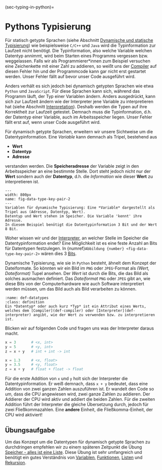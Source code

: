 (sec-typing-in-python)=
# Pythons Typisierung

Für statisch getypte Sprachen (siehe Abschnitt [Dynamische und statische Typisierung](sec-type-systems)) wie beispielsweise ``C/C++`` und ``Java`` wird die Typinformation zur Laufzeit nicht benötigt.
Die Typinformation, also welche Variable welchen Datentyp annimmt, wird beim Starten eines Programms vergessen bzw. weggelassen.
Falls wir als Programmierer\*innen zum Beispiel versuchen eine Zeichenkette mit einer Zahl zu addieren, so weißt uns der [Compiler](def-compiler) auf diesen Fehler hin und der Programmcode kann gar nicht erst gestartet werden.
Unser Fehler fällt auf bevor unser Code ausgeführt wird.

Anders verhält es sich jedoch bei dynamisch getypten Sprachen wie etwa ``Python`` und ``JavaScript``.
Für diese Sprachen kann sich, während das Programm läuft, der Typ einer Variablen ändern.
Anders ausgedrückt, kann sich zur Laufzeit ändern wie der Interpreter jene Variable zu interpretieren hat (siehe Abschnitt [Interpretation](sec-interpretation)).
Deshalb werden die Typen auf ihre Korrektheit zur Laufzeit getestet.
Demnach muss die Typinformation, d.h. der Datentyp einer Variable, auch im Arbeitsspeicher liegen.
Unser Fehler fällt erst auf, wenn unser Code ausgeführt wird.

Für dynamisch getypte Sprachen, erweitern wir unsere Sichtweise um die Datentypinformation.
Eine *Variable* kann demnach als Tripel, bestehend aus

+ **Wert**
+ **Datentyp**
+ **Adresse**

verstanden werden.
Die **Speicheradresse** der Variable zeigt in den Arbeitsspeicher an eine bestimmte Stelle.
Dort steht jedoch nicht nur der **Wert** sondern auch der **Datentyp**, d.h. die *Information* wie dieser **Wert** zu interpretieren ist.

```{figure} ../../figs/python-tutorial/datatypes/data-type-key-pair.png
---
width: 800px
name: fig-data-type-key-pair-2
---
Variablen für dynamische Typisierung: Eine *Variable* dargestellt als Tripel aus (Adresse, Datentyp, Wert). 
Datentyp und Wert stehen im Speicher. Die Variable 'kennt' ihre Adresse.
In diesem Beispiel benötigt die Datentypinformation 3 Bit und der Wert 8 Bit.
```

Woher wissen wir und der [Interpreter](def-interpreter), an welcher Stelle im Speicher die Datentypinformation endet?
Eine Möglichkeit ist es eine feste Anzahl an Bits für Datentypen festzulegen.
In {numref}`Abbildung {number} <fig-data-type-key-pair-2>` wären dies 3 [Bits](def-bit).

Dynamische Typisierung, wie sie in ``Python`` besteht, ähnelt dem Konzept der Dateiformate.
So könnten wir ein Bild im ``PNG`` oder ``JPEG``-Format als *(Wert, Dateiformat)* Tupel ansehen.
Der *Wert* ist durch die Bits, die das Bild als solches ausmachen definiert.
Das *Dateiformat* ``PNG`` oder ``JPEG`` gibt an, wie diese Bits von der Computerhardware wie auch Software interpretiert werden müssen, um das Bild auch als Bild verarbeiten zu können.

```{admonition} Datentypen
:name: def-datatypes
:class: definition
Ein *Datentyp* oder auch kurz *Typ* ist ein Attribut eines Werts, welches dem [Compiler](def-compiler) oder [Interpreter](def-interpreter) angibt, wie der Wert zu verwenden bzw. zu interpretieren ist.

```

Blicken wir auf folgenden Code und fragen uns was der Interpreter daraus macht.

```python
x = 3       # <x, int>
y = 5       # <y, int>
z = x + y   # int + int -> int

x = 1.3     # <x, float>
y = 3.5     # <y, float>
z = x + y   # float + float -> float
```

Für die erste Addition von ``x`` und ``y`` holt sich der Interpreter die Datentypinformation.
Er weiß demnach, dass ``x + y`` bedeutet, dass eine Addition von zwei ganzen Zahlen auszuführen ist.
Er wandelt den Code so um, dass die CPU angewiesen wird, zwei ganze Zahlen zu addieren.
Der Addierer der CPU wird aktiv und addiert die beiden Zahlen.
Für die zweiten Addition führt der Interpreter die gleiche Übersetzung durch, jedoch für zwei Fließkommazahlen.
Eine **andere** Einheit, die Fließkomma-Einheit, der CPU wird aktiviert!

## Übungsaufgabe

Um das Konzept um die Datentypen für dynamisch getypte Sprachen zu durchdringen empfehlen wir zu einem späteren Zeitpunkt die Übung [Speicher - alles ist eine Liste](sec-memory).
Diese Übung ist sehr umfangreich und benötigt ein gutes Verständnis von [Variablen](sec-variables), [Funktionen](sec-functions), [Listen](sec-list) und [Rekursion](sec-recursive-functions).